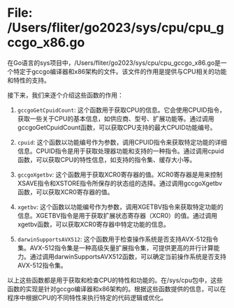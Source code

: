 # File: /Users/fliter/go2023/sys/cpu/cpu_gccgo_x86.go

在Go语言的sys项目中，/Users/fliter/go2023/sys/cpu/cpu_gccgo_x86.go是一个特定于gccgo编译器和x86架构的文件。该文件的作用是提供与CPU相关的功能和特性的支持。

接下来，我们来逐个介绍这些函数的作用：

1. `gccgoGetCpuidCount`: 这个函数用于获取CPU的信息。它会使用CPUID指令，获取一些关于CPU的基本信息，如供应商、型号、扩展功能等。通过调用gccgoGetCpuidCount函数，可以获取CPU支持的最大CPUID功能编号。

2. `cpuid`: 这个函数以功能编号作为参数，调用CPUID指令来获取特定功能的详细信息。CPUID指令是用于获取处理器功能和支持的一种指令。通过调用cpuid函数，可以获取CPU的特性信息，如支持的指令集、缓存大小等。

3. `gccgoXgetbv`: 这个函数用于获取XCR0寄存器的值。XCR0寄存器是用来控制XSAVE指令和XSTORE指令所保存的状态组的选择。通过调用gccgoXgetbv函数，可以获取XCR0寄存器的值。

4. `xgetbv`: 这个函数以功能编号作为参数，调用XGETBV指令来获取特定功能的信息。XGETBV指令是用于获取扩展状态寄存器（XCR0）的值。通过调用xgetbv函数，可以获取XCR0寄存器中特定功能的信息。

5. `darwinSupportsAVX512`: 这个函数用于检查操作系统是否支持AVX-512指令集。AVX-512指令集是一种高级矢量扩展指令集，可提供更高的并行计算能力。通过调用darwinSupportsAVX512函数，可以确定当前操作系统是否支持AVX-512指令集。

以上这些函数都是用于获取和检查CPU的特性和功能的。在/sys/cpu包中，这些函数的实现是针对gccgo编译器和x86架构的。根据这些函数提供的信息，可以在程序中根据CPU的不同特性来执行特定的代码逻辑或优化。

